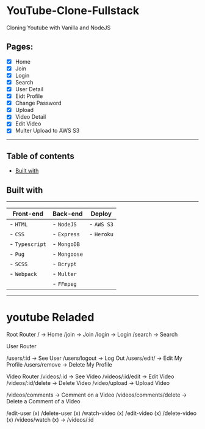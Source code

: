 # YouTube-Clone-Fullstack

Cloning Youtube with Vanilla and NodeJS

## Pages:

- [x] Home
- [x] Join
- [x] Login
- [x] Search
- [x] User Detail
- [x] Eidt Profile
- [x] Change Password
- [x] Upload
- [x] Video Detail
- [x] Edit Video
- [x] Multer Upload to AWS S3

---

## Table of contents

- [Built with](#built-with)

## Built with

---

| Front-end                          | Back-end                           | Deploy        |
| ---------------------------------- | ---------------------------------- | ------------- |
| - `HTML`                           | - `NodeJS`                         | - `AWS S3`    |
| - `CSS`                            | - `Express`                        | - `Heroku`    |
| - `Typescript`                     | - `MongoDB`                        |               |
| - `Pug`                            | - `Mongoose`                       |               |
| - `SCSS`                           | - `Bcrypt`                         |               |
| - `Webpack`                        | - `Multer`                         |               |
|                                    | - `FFmpeg`                         |               |

---

# youtube Reladed

Root Router
/ -> Home
/join -> Join
/login -> Login
/search -> Search

User Router

/users/:id -> See User
/users/logout -> Log Out
/users/edit/ -> Edit My Profile
/users/remove -> Delete My Profile

Video Router
/videos/:id -> See Video
/videos/:id/edit -> Edit Video
/videos/:id/delete -> Delete Video
/video/upload -> Upload Video

/videos/comments -> Comment on a Video
/videos/comments/delete -> Delete a Comment of a Video

/edit-user (x)
/delete-user (x)
/watch-video (x)
/edit-video (x)
/delete-video (x)
/videos/watch (x) -> /videos/:id
